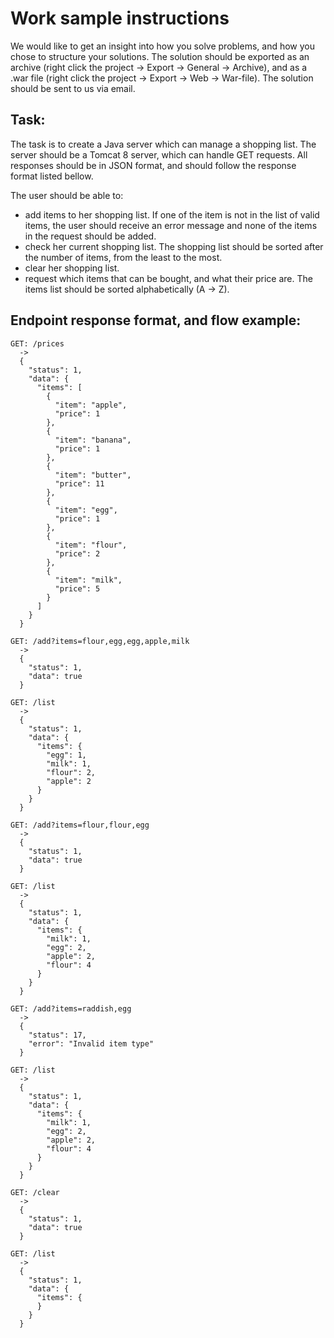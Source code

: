 # Work sample instructions

We would like to get an insight into how you solve problems, and how you chose to structure your solutions. The solution should be exported as an archive (right click the project -> Export -> General -> Archive), and as a .war file (right click the project -> Export -> Web -> War-file). The solution should be sent to us via email.


## Task:
The task is to create a Java server which can manage a shopping list. The server should be a Tomcat 8 server, which can handle GET requests. All responses should be in JSON format, and should follow the response format listed bellow.

The user should be able to: 
* add items to her shopping list. If one of the item is not in the list of valid items, the user should receive an error message and none of the items in the request should be added.
* check her current shopping list. The shopping list should be sorted after the number of items, from the least to the most.
* clear her shopping list.
* request which items that can be bought, and what their price are. The items list should be sorted alphabetically (A -> Z).


## Endpoint response format, and flow example:

    GET: /prices
      ->
      {
        "status": 1,
        "data": {
          "items": [
            {
              "item": "apple",
              "price": 1
            },
            {
              "item": "banana",
              "price": 1
            },
            {
              "item": "butter",
              "price": 11
            },
            {
              "item": "egg",
              "price": 1
            },
            {
              "item": "flour",
              "price": 2
            },
            {
              "item": "milk",
              "price": 5
            }
          ]
        }
      }

    GET: /add?items=flour,egg,egg,apple,milk
      ->
      {
        "status": 1,
        "data": true
      }

    GET: /list
      ->
      {
        "status": 1,
        "data": {
          "items": {
            "egg": 1,
            "milk": 1,
            "flour": 2,
            "apple": 2
          }
        }
      }

    GET: /add?items=flour,flour,egg
      ->
      {
        "status": 1,
        "data": true
      }

    GET: /list
      ->
      {
        "status": 1,
        "data": {
          "items": {
            "milk": 1,
            "egg": 2,
            "apple": 2,
            "flour": 4
          }
        }
      }

    GET: /add?items=raddish,egg
      ->
      {
        "status": 17,
        "error": "Invalid item type"
      }

    GET: /list
      ->
      {
        "status": 1,
        "data": {
          "items": {
            "milk": 1,
            "egg": 2,
            "apple": 2,
            "flour": 4
          }
        }
      }

    GET: /clear
      ->
      {
        "status": 1,
        "data": true
      }

    GET: /list
      ->
      {
        "status": 1,
        "data": {
          "items": {
          }
        }
      }
